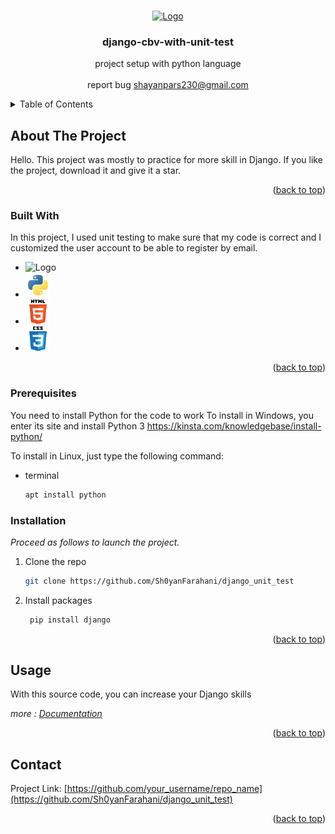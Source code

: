 
<a name="readme-top"></a>
<!-- PROJECT LOGO -->
<br />
<div align="center">
  <a href="/">
    <img src="https://camo.githubusercontent.com/c96cb99431280ee1fdce3fe6b5338c5aca7bcaf94331b7426803ac9b426f6cef/68747470733a2f2f63646e2e776f726c64766563746f726c6f676f2e636f6d2f6c6f676f732f646a616e676f2e737667" alt="Logo" width="80" height="80">
  </a>

  <h3 align="center">django-cbv-with-unit-test</h3>

  <p align="center">
    project setup with python language
    <br />
    <br />
    report bug <a href="">shayanpars230@gmail.com</a>
  </p>
</div>



<!-- TABLE OF CONTENTS -->
<details>
  <summary>Table of Contents</summary>
  <ol>
    <li>
      <a href="#about-the-project">About The Project</a>
      <ul>
        <li><a href="#built-with">Built With</a></li>
      </ul>
    </li>
    <li><a href="#usage">Usage</a></li>
    <li><a href="#contact">Contact</a></li>
  </ol>
</details>



<!-- ABOUT THE PROJECT -->
## About The Project
Hello. This project was mostly to practice for more skill in Django. If you like the project, download it and give it a star.

<p align="right">(<a href="#readme-top">back to top</a>)</p>



### Built With

In this project, I used unit testing to make sure that my code is correct and I customized the user account to be able to register by email.

* <img src="https://camo.githubusercontent.com/c96cb99431280ee1fdce3fe6b5338c5aca7bcaf94331b7426803ac9b426f6cef/68747470733a2f2f63646e2e776f726c64766563746f726c6f676f2e636f6d2f6c6f676f732f646a616e676f2e737667" alt="Logo" width="50" height="40"> 

* <img src="https://raw.githubusercontent.com/devicons/devicon/master/icons/python/python-original.svg" alt="Logo" width="40" height="">

* <img src="https://raw.githubusercontent.com/devicons/devicon/master/icons/html5/html5-original-wordmark.svg" alt="Logo" width="40" height="">

* <img src="https://raw.githubusercontent.com/devicons/devicon/master/icons/css3/css3-original-wordmark.svg" alt="Logo" width="40" height="">


<p align="right">(<a href="#readme-top">back to top</a>)</p>



### Prerequisites

You need to install Python for the code to work
To install in Windows, you enter its site and install Python 3
https://kinsta.com/knowledgebase/install-python/

To install in Linux, just type the following command:
* terminal
  ```sh
  apt install python
  ```

### Installation

_Proceed as follows to launch the project._


1. Clone the repo
   ```sh
   git clone https://github.com/Sh0yanFarahani/django_unit_test
   ```
2. Install packages
   ```sh
    pip install django
   ```


<p align="right">(<a href="#readme-top">back to top</a>)</p>



<!-- USAGE EXAMPLES -->
## Usage

With this source code, you can increase your Django skills

_more : [Documentation](djangoproject.com)_

<p align="right">(<a href="#readme-top">back to top</a>)</p>


<!-- CONTACT -->
## Contact


Project Link: [https://github.com/your_username/repo_name](https://github.com/Sh0yanFarahani/django_unit_test)

<p align="right">(<a href="#readme-top">back to top</a>)</p>


